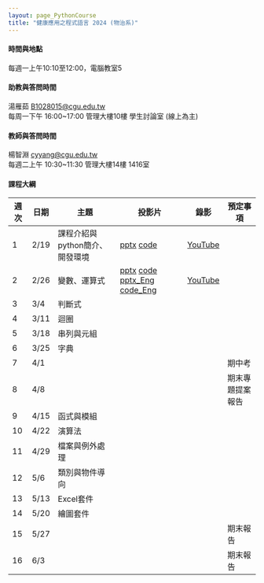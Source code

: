 ```yaml
---
layout: page_PythonCourse
title: "健康應用之程式語言 2024 (物治系)"
---
```

<!---
課程代碼 GT0174
開課序號 61033
學生人數 49人
-->

#### 時間與地點
每週一上午10:10至12:00，電腦教室5<br/>

#### 助教與答問時間
湯雁茹 B1028015@cgu.edu.tw <br/>
每周一下午 16:00~17:00 管理大樓10樓 學生討論室 (線上為主) <br/>

#### 教師與答問時間
楊智淵 cyyang@cgu.edu.tw <br/>
每週二上午 10:30~11:30 管理大樓14樓 1416室<br/>

#### 課程大綱

|週次|日期   |主題                       |投影片   |錄影       | 預定事項     |
|--- |---   |---                        |---     |---        |---       |
|1   |2/19  | 課程介紹與python簡介、開發環境       | [pptx](https://changgunguniversity-my.sharepoint.com/:p:/g/personal/d000019097_cgu_edu_tw/EWE2xpbRm9tLhgnKREF8LYABDFQ8D7Vm7N0F1dwjnPosrQ?e=rhte1G) [code](https://changgunguniversity-my.sharepoint.com/:f:/g/personal/d000019097_cgu_edu_tw/EgTC2j0wDgNLn4HNjNtp0iMBrfHhnS90_YSWiKoJk7lYeQ?e=lQQcd1)       |  [YouTube](https://youtu.be/BXqpsbl7iEw)        |          |
|2   |2/26  | 變數、運算式               | [pptx](https://changgunguniversity-my.sharepoint.com/:p:/g/personal/d000019097_cgu_edu_tw/EY6dsm6bQQhFlRL1wAIaq6UBA6F3OvZkpVxUgJZCxCVAVw?e=WX8hdP) [code](https://changgunguniversity-my.sharepoint.com/:f:/g/personal/d000019097_cgu_edu_tw/EnoxoOREvOJNrwGwixNMcrEBGf7jzcqb2-FQJIiDJbkE5w?e=HgKhjz) [pptx_Eng](https://changgunguniversity-my.sharepoint.com/:p:/g/personal/d000019097_cgu_edu_tw/EcEiGaws1l1IqAMp0vK4xpcB_8SBdnpolWYfo4_rtmWbvg?e=Tn1uBF) [code_Eng](https://changgunguniversity-my.sharepoint.com/:f:/g/personal/d000019097_cgu_edu_tw/Enu1EWyCdOpAg1bMZCmImSwBERzlnDfhteLXpH1H8N0v9g?e=2mKQR7)       | [YouTube](https://youtu.be/FK1JJ8RebwM)         |          |
|3   |3/4   | 判斷式                     |         |         |           |
|4   |3/11  | 迴圈                       |        |        |           |
|5   |3/18  | 串列與元組                  |       |         |           |
|6   |3/25  | 字典                       |        |         |           |
|7   |4/1   |                           |        |         | 期中考     |
|8   |4/8   |                           |      |         |  期末專題提案報告  |
|9   |4/15  | 函式與模組                |      |         |              |
|10  |4/22  | 演算法                    |      |         |              |
|11  |4/29  | 檔案與例外處理            |      |         |              |
|12  |5/6   | 類別與物件導向            |      |         |              |
|13  |5/13  | Excel套件                 |      |         |              |
|14  |5/20  | 繪圖套件                  |      |         |               |
|15  |5/27  |                           |      |         |  期末報告      |
|16  |6/3   |                           |      |         |  期末報告       |

<br/>

